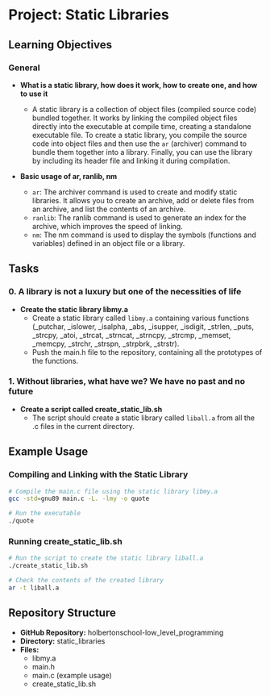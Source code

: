# Project: Static Libraries

## Learning Objectives

### General
- **What is a static library, how does it work, how to create one, and how to use it**
  - A static library is a collection of object files (compiled source code) bundled together. It works by linking the compiled object files directly into the executable at compile time, creating a standalone executable file. To create a static library, you compile the source code into object files and then use the `ar` (archiver) command to bundle them together into a library. Finally, you can use the library by including its header file and linking it during compilation.

- **Basic usage of ar, ranlib, nm**
  - `ar`: The archiver command is used to create and modify static libraries. It allows you to create an archive, add or delete files from an archive, and list the contents of an archive.
  - `ranlib`: The ranlib command is used to generate an index for the archive, which improves the speed of linking.
  - `nm`: The nm command is used to display the symbols (functions and variables) defined in an object file or a library.

## Tasks

### 0. A library is not a luxury but one of the necessities of life
- **Create the static library libmy.a**
  - Create a static library called `libmy.a` containing various functions (_putchar, _islower, _isalpha, _abs, _isupper, _isdigit, _strlen, _puts, _strcpy, _atoi, _strcat, _strncat, _strncpy, _strcmp, _memset, _memcpy, _strchr, _strspn, _strpbrk, _strstr).
  - Push the main.h file to the repository, containing all the prototypes of the functions.

### 1. Without libraries, what have we? We have no past and no future
- **Create a script called create_static_lib.sh**
  - The script should create a static library called `liball.a` from all the .c files in the current directory.

## Example Usage

### Compiling and Linking with the Static Library

```bash
# Compile the main.c file using the static library libmy.a
gcc -std=gnu89 main.c -L. -lmy -o quote

# Run the executable
./quote
```

### Running create_static_lib.sh

```bash
# Run the script to create the static library liball.a
./create_static_lib.sh

# Check the contents of the created library
ar -t liball.a
```

## Repository Structure

- **GitHub Repository:** holbertonschool-low_level_programming
- **Directory:** static_libraries
- **Files:**
  - libmy.a
  - main.h
  - main.c (example usage)
  - create_static_lib.sh